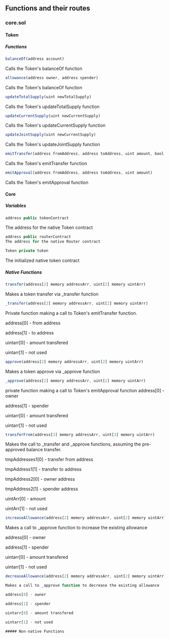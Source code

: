 ## Functions and their routes

### core.sol

#### Token

##### Functions

```js
balanceOf(address account)
```
Calls the Token's balanceOf function


```js
allowance(address owner, address spender)
```
Calls the Token's balanceOf function


```js
updateTotalSupply(uint newTotalSupply)
```
Calls the Token's updateTotalSupply function


```js
updateCurrentSupply(uint newCurrentSupply)
```
Calls the Token's updateCurrentSupply function


```js
updateJointSupply(uint newCurrentSupply)
```
Calls the Token's updateJointSupply function



```js
emitTransfer(address fromAddress, address toAddress, uint amount, bool affectTotalSupply)
```
Calls the Token's emitTransfer function


```js
emitApproval(address fromAddress, address toAddress, uint amount)
```
Calls the Token's emitApproval function

#### Core
##### Variables
```js
address public tokenContract
```
The address for the native Token contract


```js
address public routerContract
The address for the native Router contract
```

```js
Token private token
```
The initialized native token contract

##### Native Functions

```js
transfer(address[2] memory addressArr, uint[2] memory uintArr)
```
Makes a token transfer via _transfer function


```js
_transfer(address[2] memory addressArr, uint[2] memory uintArr)
```
Private function making a call to Token's emitTransfer function.

address[0] - from address

address[1] - to address

uintarr[0] - amount transfered

uintarr[1] - not used


```js
approve(address[2] memory addressArr, uint[2] memory uintArr)
```
Makes a token approve via _approve function


```js
_approve(address[2] memory addressArr, uint[2] memory uintArr)
```
private function making a call to Token's emitApproval function
address[0] - owner

address[1] - spender

uintarr[0] - amount transfered

uintarr[1] - not used


```js
transferFrom(address[3] memory addressArr, uint[3] memory uintArr)
```
Makes the call to _transfer and _approve functions, assuming the pre-approved balance transfer.

tmpAddresses1[0] - transfer from address

tmpAddress1[1] - transfer to address

tmpAddress2[0] - owner address

tmpAddress2[1] - spender address

uintArr[0] - amount

uintArr[1] - not used




```js
increaseAllowance(address[2] memory addressArr, uint[2] memory uintArr)
```
Makes a call to _approve function to increase the existing allowance

address[0] - owner

address[1] - spender

uintarr[0] - amount transfered

uintarr[1] - not used


```js
decreaseAllowance(address[2] memory addressArr, uint[2] memory uintArr)

Makes a call to _approve function to decrease the existing allowance

address[0] - owner

address[1] - spender

uintarr[0] - amount transfered

uintarr[1] - not used

##### Non-native Functions


